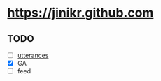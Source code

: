 # <https://jinikr.github.com>

## TODO
- [ ] [utterances](https://utteranc.es/)
- [x] GA
- [ ] feed
